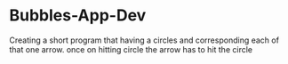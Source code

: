 # Bubbles-App-Dev
Creating a short program that having a circles and corresponding each of that one arrow. once on hitting circle the arrow has to hit the circle
